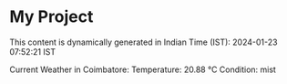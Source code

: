 # My Project

This content is dynamically generated in Indian Time (IST): 2024-01-23 07:52:21 IST


Current Weather in Coimbatore:
Temperature: 20.88 °C
Condition: mist
